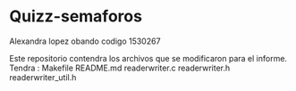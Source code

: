 # Quizz-semaforos

Alexandra lopez obando
codigo 1530267

Este repositorio contendra los archivos que se modificaron para el informe.
Tendra :
Makefile
README.md
readerwriter.c
readerwriter.h
readerwriter_util.h


